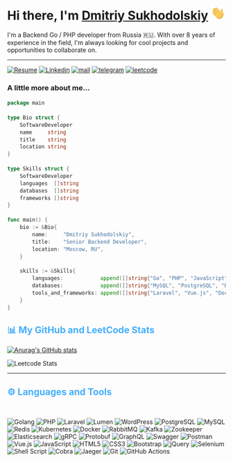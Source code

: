 <h1>Hi there, I'm <a href="https://sdimon13.com/" target="_blank">Dmitriy Sukhodolskiy</a> 
<img src="https://github.com/sdimon13/sdimon13/raw/main/images/Hi.gif" height="32"/></h1>
I'm a Backend Go / PHP developer from Russia 🇷🇺. With over 8 years of experience in the field, I'm always looking for cool projects and opportunities to collaborate on.

---

[![Resume](https://img.shields.io/badge/📄resume-gray?&style=for-the-badge)](https://sdimon13.github.io/resume/Dmitriy_Sukhodolskiy_Resume.pdf)
[![Linkedin](https://img.shields.io/badge/linkedin-%230077B5.svg?&style=for-the-badge&logo=linkedin)](https://www.linkedin.com/in/sdimon13/)
[![mail](https://img.shields.io/badge/Gmail-D14836?style=for-the-badge&logo=gmail&logoColor=white)](mailto:sdimon13@gmail.com)
[![telegram](https://img.shields.io/badge/-telegram-blue?style=for-the-badge&logo=Telegram)](https://t.me/D_Suhodolskiy)
[![leetcode](https://img.shields.io/badge/LeetCode-000000?style=for-the-badge&logo=Leetcode&)](https://leetcode.com/sdimon13/)

### A little more about me...

```go
package main

type Bio struct {
	SoftwareDeveloper
	name     string
	title    string
	location string
}

type Skills struct {
	SoftwareDeveloper
	languages  []string
	databases  []string
	frameworks []string
}

func main() {
	bio := &Bio{
		name:     "Dmitriy Sukhodolskiy",
		title:    "Senior Backend Developer",
		location: "Moscow, RU",
	}

	skills := &Skills{
		languages:            append([]string{"Go", "PHP", "JavaScript", "CSS", "HTML"}, skills.Languages...),
		databases:            append([]string{"MySQL", "PostgreSQL", "Redis", "Firebird"}, skills.Databases...),
		tools_and_frameworks: append([]string{"Laravel", "Vue.js", "Docker", "RabbitMQ", "Kafka", "Zookeeper", "Elasticsearch", "gRPC", "Protobuf", "GraphQL", "Swagger", "Postman", "Kubernetes"}, skills.Tools_and_Frameworks...),
	}
}

```

<h2 style="color: #44AEFB">📊 My GitHub and LeetCode Stats</h2>

[![Anurag's GitHub stats](https://github-readme-stats.vercel.app/api?username=sdimon13&show_icons=true&theme=dark)](https://github.com/anuraghazra/github-readme-stats)

![Leetcode Stats](https://leetcard.jacoblin.cool/sdimon13?theme=dark)

---

<h2 style="color: #44AEFB">⚙️ Languages and Tools</h2>
<br>

![Golang](https://img.shields.io/badge/Golang-%2300ADD8.svg?style=for-the-badge&logo=go&logoColor=white)
![PHP](https://img.shields.io/badge/PHP-%23777BB4.svg?style=for-the-badge&logo=php&logoColor=white)
![Laravel](https://img.shields.io/badge/Laravel-%23FF2D20.svg?style=for-the-badge&logo=laravel&logoColor=white)
![Lumen](https://img.shields.io/badge/Lumen-%23E74430.svg?style=for-the-badge&logo=lumen&logoColor=white)
![WordPress](https://img.shields.io/badge/WordPress-%2321759B.svg?style=for-the-badge&logo=wordpress&logoColor=white)
![PostgreSQL](https://img.shields.io/badge/PostgreSQL-%23336791.svg?style=for-the-badge&logo=postgresql&logoColor=white)
![MySQL](https://img.shields.io/badge/MySQL-%234479A1.svg?style=for-the-badge&logo=mysql&logoColor=white)
![Redis](https://img.shields.io/badge/Redis-%23DC382D.svg?style=for-the-badge&logo=redis&logoColor=white)
![Kubernetes](https://img.shields.io/badge/Kubernetes-%23326CE5.svg?style=for-the-badge&logo=kubernetes&logoColor=white)
![Docker](https://img.shields.io/badge/docker%20-%230db7ed.svg?&style=for-the-badge&logo=docker&logoColor=white)
![RabbitMQ](https://img.shields.io/badge/RabbitMQ-%23FF6600.svg?style=for-the-badge&logo=rabbitmq&logoColor=white)
![Kafka](https://img.shields.io/badge/Kafka-%23231F20.svg?style=for-the-badge&logo=apache-kafka&logoColor=white)
![Zookeeper](https://img.shields.io/badge/Zookeeper-%232E8B57.svg?style=for-the-badge&logo=apache-zookeeper&logoColor=white)
![Elasticsearch](https://img.shields.io/badge/Elasticsearch-%23005571.svg?style=for-the-badge&logo=elasticsearch&logoColor=white)
![gRPC](https://img.shields.io/badge/gRPC-%230080C2.svg?style=for-the-badge&logo=grpc&logoColor=white)
![Protobuf](https://img.shields.io/badge/Protobuf-%233282C9.svg?style=for-the-badge&logo=protocol-buffers&logoColor=white)
![GraphQL](https://img.shields.io/badge/GraphQl-E10098?style=for-the-badge&logo=graphql&logoColor=white)
![Swagger](https://img.shields.io/badge/Swagger-%2385EA2D.svg?style=for-the-badge&logo=swagger&logoColor=white)
![Postman](https://img.shields.io/badge/Postman-%23FF6C37.svg?style=for-the-badge&logo=postman&logoColor=white)
![Vue.js](https://img.shields.io/badge/Vue.js-%234FC08D.svg?style=for-the-badge&logo=vue.js&logoColor=white)
![JavaScript](https://img.shields.io/badge/javascript%20-%23323330.svg?&style=for-the-badge&logo=javascript&logoColor=%23F7DF1E)
![HTML5](https://img.shields.io/badge/html5%20-%23E34F26.svg?&style=for-the-badge&logo=html5&logoColor=white)
![CSS3](https://img.shields.io/badge/css3%20-%231572B6.svg?&style=for-the-badge&logo=css3&logoColor=white)
![Bootstrap](https://img.shields.io/badge/bootstrap%20-%23563D7C.svg?&style=for-the-badge&logo=bootstrap&logoColor=white)
![jQuery](https://img.shields.io/badge/jquery%20-%230769AD.svg?&style=for-the-badge&logo=jquery&logoColor=white)
![Selenium](https://img.shields.io/badge/Selenium-43B02A?style=for-the-badge&logo=Selenium&logoColor=white)
![Shell Script](https://img.shields.io/badge/shell_script%20-%23121011.svg?&style=for-the-badge&logo=gnu-bash&logoColor=white)
![Cobra](https://img.shields.io/badge/Cobra-%232D2D2D.svg?style=for-the-badge&logo=cobra&logoColor=white)
![Jaeger](https://img.shields.io/badge/Jaeger-%23004393.svg?style=for-the-badge&logo=jaegertracing&logoColor=white)
![Git](https://img.shields.io/badge/git%20-%23F05033.svg?&style=for-the-badge&logo=git&logoColor=white)
![GitHub Actions](https://img.shields.io/badge/github%20actions%20-%232671E5.svg?&style=for-the-badge&logo=github%20actions&logoColor=white)



